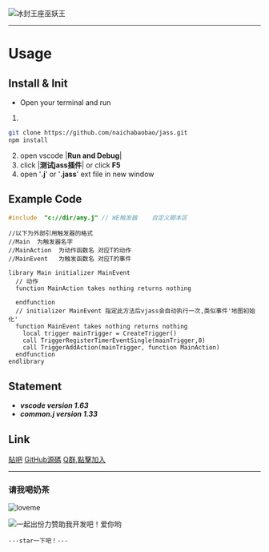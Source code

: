 





<!-- ![冰封王座巫妖王](https://t13.baidu.com/it/u=2708679913,2610909064&fm=224&app=112&f=JPEG?w=500&h=251) -->
<!-- ![冰封王座巫妖王](https://github.com/naichabaobao/jass/blob/f7ff28fd7a52ea9b532afecd23aa5a024a57c1c4/static/jass.png) -->
![冰封王座巫妖王](https://github.com/naichabaobao/jass/blob/master/static/images/blizzard-nova.jpg?raw=true)


--------------------------------------------------------
# Usage

## Install & Init

* Open your terminal and run

1. 
```sh
git clone https://github.com/naichabaobao/jass.git
npm install
```

2. open vscode |**Run and Debug**|
3. click |**测试jass插件**| or click **F5**
4. open '**.j**' or '**.jass**' ext file in new window

## Example Code

```cpp
#include  "c://dir/any.j" // WE触发器    自定义脚本区
```

```
//以下为外部引用触发器的格式
//Main  为触发器名字
//MainAction  为动作函数名 对应T的动作
//MainEvent   为触发函数名 对应T的事件

library Main initializer MainEvent
  // 动作
  function MainAction takes nothing returns nothing
          
  endfunction
  // initializer MainEvent 指定此方法后vjass会自动执行一次,类似事件'地图初始化'
  function MainEvent takes nothing returns nothing
    local trigger mainTrigger = CreateTrigger()
    call TriggerRegisterTimerEventSingle(mainTrigger,0)
    call TriggerAddAction(mainTrigger, function MainAction)
  endfunction
endlibrary
```

## Statement

- ***vscode version 1.63***
- ***common.j version 1.33***

## Link
[貼吧](https://tieba.baidu.com/p/6235060595?pid=127236515130&cid=0&red_tag=2862340933#127236515130)
[GitHub源碼](https://github.com/naichabaobao/jass)
[Q群,點擊加入](http://qm.qq.com/cgi-bin/qm/qr?_wv=1027&k=j4VO5JOZy4x2zX9qRXWpG9mTs0lZq0_A&authKey=V1Vz47EJpB%2BkkZQ2bSKEIPBCpAqBJTQ%2Bg3wty9x0BtrvAp16ZkIWhDdF0p56rcq%2B&noverify=0&group_code=786204376)

--------------------------------------------------------

### **请我喝奶茶**
![loveme](https://user-images.githubusercontent.com/38098031/190127376-c47656c3-8b28-4ff2-a242-78bb28a3652e.png)

![一起出份力赞助我开发吧！爱你哟](https://user-images.githubusercontent.com/38098031/189883735-7bbdb474-259a-4bc7-8a6b-09707aa013a4.png)

```---star一下吧！---```
